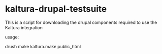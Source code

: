 # kaltura-drupal-testsuite
This is a script for downloading the drupal components required to use the Kaltura integration

usage:

drush make kaltura.make public_html
